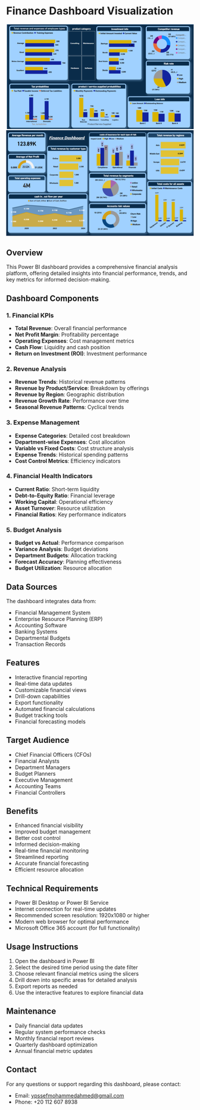 # Finance Dashboard Visualization

![Finance Dashboard](https://github.com/Yossefmohammed/finance_dashbord/blob/main/finance%20dashborad.png)
![Finance Dashboard](https://github.com/Yossefmohammed/finance_dashbord/blob/main/finance%20dashbord.png)

## Overview
This Power BI dashboard provides a comprehensive financial analysis platform, offering detailed insights into financial performance, trends, and key metrics for informed decision-making.

## Dashboard Components

### 1. Financial KPIs
- **Total Revenue**: Overall financial performance
- **Net Profit Margin**: Profitability percentage
- **Operating Expenses**: Cost management metrics
- **Cash Flow**: Liquidity and cash position
- **Return on Investment (ROI)**: Investment performance

### 2. Revenue Analysis
- **Revenue Trends**: Historical revenue patterns
- **Revenue by Product/Service**: Breakdown by offerings
- **Revenue by Region**: Geographic distribution
- **Revenue Growth Rate**: Performance over time
- **Seasonal Revenue Patterns**: Cyclical trends

### 3. Expense Management
- **Expense Categories**: Detailed cost breakdown
- **Department-wise Expenses**: Cost allocation
- **Variable vs Fixed Costs**: Cost structure analysis
- **Expense Trends**: Historical spending patterns
- **Cost Control Metrics**: Efficiency indicators

### 4. Financial Health Indicators
- **Current Ratio**: Short-term liquidity
- **Debt-to-Equity Ratio**: Financial leverage
- **Working Capital**: Operational efficiency
- **Asset Turnover**: Resource utilization
- **Financial Ratios**: Key performance indicators

### 5. Budget Analysis
- **Budget vs Actual**: Performance comparison
- **Variance Analysis**: Budget deviations
- **Department Budgets**: Allocation tracking
- **Forecast Accuracy**: Planning effectiveness
- **Budget Utilization**: Resource allocation

## Data Sources
The dashboard integrates data from:
- Financial Management System
- Enterprise Resource Planning (ERP)
- Accounting Software
- Banking Systems
- Departmental Budgets
- Transaction Records

## Features
- Interactive financial reporting
- Real-time data updates
- Customizable financial views
- Drill-down capabilities
- Export functionality
- Automated financial calculations
- Budget tracking tools
- Financial forecasting models

## Target Audience
- Chief Financial Officers (CFOs)
- Financial Analysts
- Department Managers
- Budget Planners
- Executive Management
- Accounting Teams
- Financial Controllers

## Benefits
- Enhanced financial visibility
- Improved budget management
- Better cost control
- Informed decision-making
- Real-time financial monitoring
- Streamlined reporting
- Accurate financial forecasting
- Efficient resource allocation

## Technical Requirements
- Power BI Desktop or Power BI Service
- Internet connection for real-time updates
- Recommended screen resolution: 1920x1080 or higher
- Modern web browser for optimal performance
- Microsoft Office 365 account (for full functionality)

## Usage Instructions
1. Open the dashboard in Power BI
2. Select the desired time period using the date filter
3. Choose relevant financial metrics using the slicers
4. Drill down into specific areas for detailed analysis
5. Export reports as needed
6. Use the interactive features to explore financial data

## Maintenance
- Daily financial data updates
- Regular system performance checks
- Monthly financial report reviews
- Quarterly dashboard optimization
- Annual financial metric updates

## Contact
For any questions or support regarding this dashboard, please contact:
- Email: ypssefmohammedahmed@gmail.com
- Phone: +20 112 607 8938
